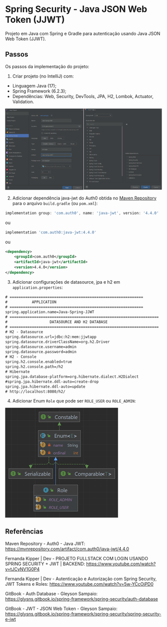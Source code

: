 # Spring Security - Java JSON Web Token (JJWT)
Projeto em Java com Spring e Gradle para autenticação usando Java JSON Web Token (JJWT).


## Passos
Os passos da implementação do projeto:

1. Criar projeto (no IntelliJ) com:
- Linguagem Java (17);
- Spring Framework (6.2.3);
- Dependências: Web, Security, DevTools, JPA, H2, Lombok, Actuator, Validation.

![Image-01-IntelliJ](images/Img-01-IntelliJ.png)

2. Adicionar dependência java-jwt do Auth0 obtida no 
[Maven Repository](https://mvnrepository.com/artifact/com.auth0/java-jwt/4.4.0)
para o arquivo `build.gradle` (ou `pom.xml`):

```groovy
implementation group: 'com.auth0', name: 'java-jwt', version: '4.4.0'
```
ou
```groovy
implementation 'com.auth0:java-jwt:4.4.0'
```
ou
```xml
<dependency>
    <groupId>com.auth0</groupId>
    <artifactId>java-jwt</artifactId>
    <version>4.4.0</version>
</dependency>
```

3. Adicionar configurações de datasource, jpa e h2 em `application.properties`:

```properties
# ============================================================
#           APPLICATION
# ============================================================
spring.application.name=Java-Spring-JJWT
# ===================================================================
#                   DATASOURCE AND H2 DATABASE
# ===================================================================
# H2 - Datasource
spring.datasource.url=jdbc:h2:mem:jjwtapp
spring.datasource.driverClassName=org.h2.Driver
spring.datasource.username=admin
spring.datasource.password=admin
# H2 - Console
spring.h2.console.enabled=true
spring.h2.console.path=/h2
# Hibernate
spring.jpa.database-platform=org.hibernate.dialect.H2Dialect
#spring.jpa.hibernate.ddl-auto=create-drop
spring.jpa.hibernate.ddl-auto=update
# http://localhost:8080/h2/
```

4. Adicionar Enum `Role` que pode ser `ROLE_USER` ou `ROLE_ADMIN`:

![Img-02-Role](images/Img-02-Role.png)


## Referências
Maven Repository - Auth0 - Java JWT:
https://mvnrepository.com/artifact/com.auth0/java-jwt/4.4.0

Fernanda Kipper | Dev - PROJETO FULLSTACK COM LOGIN USANDO SPRING SECURITY + JWT | BACKEND:
https://www.youtube.com/watch?v=tJCyNV1G0P4

Fernanda Kipper | Dev - Autenticação e Autorização com Spring Security, JWT Tokens e Roles:
https://www.youtube.com/watch?v=5w-YCcOjPD0

GitBook - Auth Database - Gleyson Sampaio: 
https://glysns.gitbook.io/spring-framework/spring-security/auth-database

GitBook - JWT - JSON Web Token - Gleyson Sampaio: 
https://glysns.gitbook.io/spring-framework/spring-security/spring-security-e-jwt